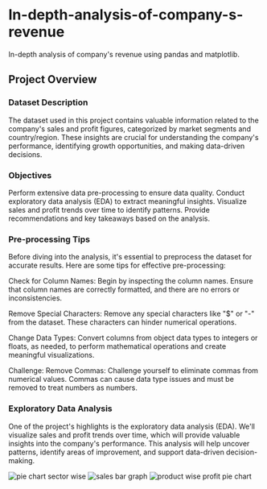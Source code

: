 # In-depth-analysis-of-company-s-revenue
In-depth analysis of company's revenue using pandas and matplotlib.

## Project Overview
### Dataset Description
The dataset used in this project contains valuable information related to the company's sales and profit figures, categorized by market segments and country/region. These insights are crucial for understanding the company's performance, identifying growth opportunities, and making data-driven decisions.

### Objectives
Perform extensive data pre-processing to ensure data quality.
Conduct exploratory data analysis (EDA) to extract meaningful insights.
Visualize sales and profit trends over time to identify patterns.
Provide recommendations and key takeaways based on the analysis.

### Pre-processing Tips
Before diving into the analysis, it's essential to preprocess the dataset for accurate results. Here are some tips for effective pre-processing:

Check for Column Names: Begin by inspecting the column names. Ensure that column names are correctly formatted, and there are no errors or inconsistencies.

Remove Special Characters: Remove any special characters like "$" or "-" from the dataset. These characters can hinder numerical operations.

Change Data Types: Convert columns from object data types to integers or floats, as needed, to perform mathematical operations and create meaningful visualizations.

Challenge: Remove Commas: Challenge yourself to eliminate commas from numerical values. Commas can cause data type issues and must be removed to treat numbers as numbers.


### Exploratory Data Analysis
One of the project's highlights is the exploratory data analysis (EDA). We'll visualize sales and profit trends over time, which will provide valuable insights into the company's performance. This analysis will help uncover patterns, identify areas of improvement, and support data-driven decision-making.

![pie chart sector wise](https://github.com/Sanket4545/In-depth-analysis-of-company-s-revenue/assets/103092841/bc4fe6dd-89f1-4023-a9d1-12f10a9657de)
![sales bar graph](https://github.com/Sanket4545/In-depth-analysis-of-company-s-revenue/assets/103092841/5f681dac-6f04-4fbe-a1cc-76d7f76318d5)
![product wise profit pie chart](https://github.com/Sanket4545/In-depth-analysis-of-company-s-revenue/assets/103092841/009ae6a2-9ee2-4eee-a2d4-faee79e4019c)

